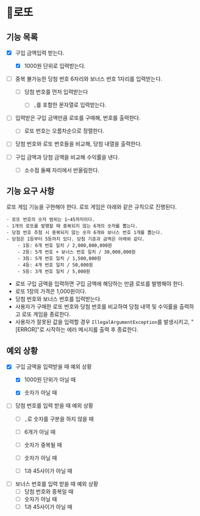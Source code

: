 # 🎰로또

## 기능 목록

- [x] 구입 금액입력 받는다.
  - [x] 1000원 단위로 입력받는다.


- [ ] 중복 불가능한 당첨 번호 6자리와 보너스 번호 1자리를 입력받는다.
  - [ ] 당첨 번호를 먼저 입력받는다
    -[ ] `,`를 포함한 문자열로 입력받는다.


- [ ] 입력받은 구입 금액만큼 로또를 구매해, 번호를 출력한다.
  -[ ] 로또 번호는 오름차순으로 정렬한다. 


- [ ] 당첨 번호와 로또 번호들을 비교해, 당첨 내열을 출력한다.


- [ ] 구입 금액과 당첨 금액을 비교해 수익률을 낸다.
  - [ ] 소수점 둘째 자리에서 반올림한다.

## 기능 요구 사항
로또 게임 기능을 구현해야 한다. 로또 게임은 아래와 같은 규칙으로 진행된다.

```
- 로또 번호의 숫자 범위는 1~45까지이다.
- 1개의 로또를 발행할 때 중복되지 않는 6개의 숫자를 뽑는다.
- 당첨 번호 추첨 시 중복되지 않는 숫자 6개와 보너스 번호 1개를 뽑는다.
- 당첨은 1등부터 5등까지 있다. 당첨 기준과 금액은 아래와 같다.
    - 1등: 6개 번호 일치 / 2,000,000,000원
    - 2등: 5개 번호 + 보너스 번호 일치 / 30,000,000원
    - 3등: 5개 번호 일치 / 1,500,000원
    - 4등: 4개 번호 일치 / 50,000원
    - 5등: 3개 번호 일치 / 5,000원
```

- 로또 구입 금액을 입력하면 구입 금액에 해당하는 만큼 로또를 발행해야 한다.
- 로또 1장의 가격은 1,000원이다.
- 당첨 번호와 보너스 번호를 입력받는다.
- 사용자가 구매한 로또 번호와 당첨 번호를 비교하여 당첨 내역 및 수익률을 출력하고 로또 게임을 종료한다.
- 사용자가 잘못된 값을 입력할 경우 `IllegalArgumentException`를 발생시키고, "[ERROR]"로 시작하는 에러 메시지를 출력 후 종료한다.

## 예외 상황
- [x] 구입 금액을 입력받을 때 예외 상황
  - [x] 1000원 단위가 아닐 때
  - [x] 숫자가 아닐 때


- [ ] 당첨 번호를 입력 받을 때 예외 상황
  - [ ] `,`로 숫자를 구분을 하지 않을 때
  - [ ] 6개가 아닐 때
  - [ ] 숫자가 중복될 때
  - [ ] 숫자가 아닐 때
  - [ ] 1과 45사이가 아닐 때


-[ ] 보너스 번호를 입력 받을 때 예외 상황
  - [ ] 당첨 번호와 중복일 때
  - [ ] 숫자가 아닐 때
  - [ ] 1과 45사이가 아닐 때